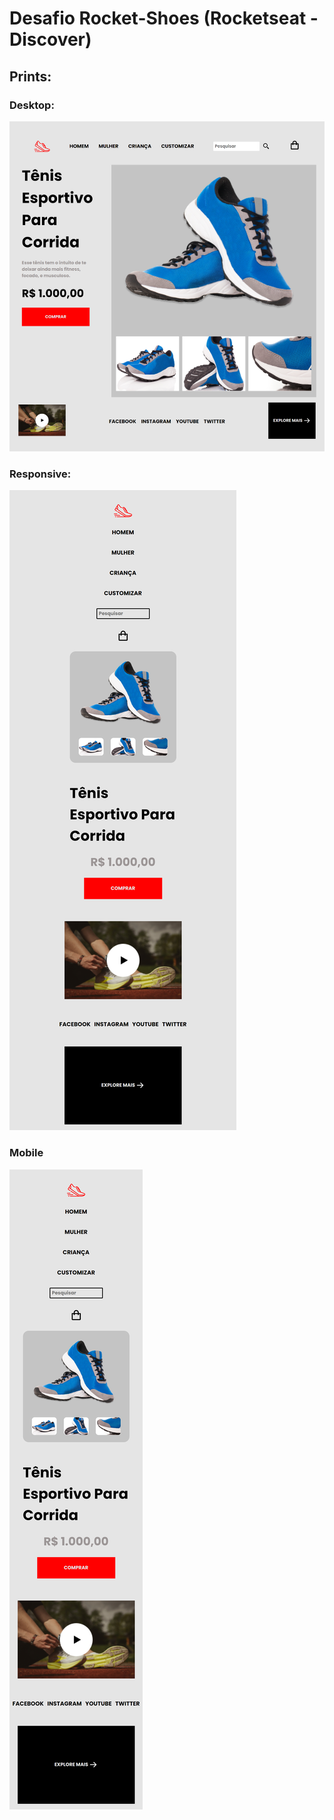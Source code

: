 # Desafio Rocket-Shoes (Rocketseat - Discover)

## Prints: 

### Desktop:
![image](https://github.com/GabhPadilha02/rocket-shoes-discover/blob/main/prints/127.0.0.1_5500_%20(3).png?raw=true)

### Responsive:
![image](https://github.com/GabhPadilha02/rocket-shoes-discover/blob/main/prints/127.0.0.1_5500_.png)

### Mobile
![image](https://github.com/GabhPadilha02/rocket-shoes-discover/blob/main/prints/127.0.0.1_5500_(iPhone%20SE)%20(2).png?raw=true)